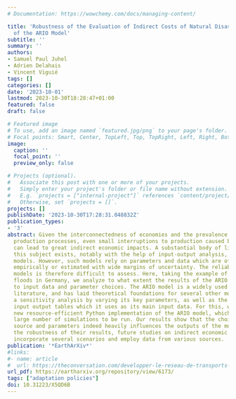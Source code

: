 ```yaml
---
# Documentation: https://wowchemy.com/docs/managing-content/

title: 'Robustness of the Evaluation of Indirect Costs of Natural Disasters: Example
  of the ARIO Model'
subtitle: ''
summary: ''
authors:
- Samuel Paul Juhel
- Adrien Delahais
- Vincent Viguié
tags: []
categories: []
date: '2023-10-01'
lastmod: 2023-10-30T18:28:47+01:00
featured: false
draft: false

# Featured image
# To use, add an image named `featured.jpg/png` to your page's folder.
# Focal points: Smart, Center, TopLeft, Top, TopRight, Left, Right, BottomLeft, Bottom, BottomRight.
image:
  caption: ''
  focal_point: ''
  preview_only: false

# Projects (optional).
#   Associate this post with one or more of your projects.
#   Simply enter your project's folder or file name without extension.
#   E.g. `projects = ["internal-project"]` references `content/project/deep-learning/index.md`.
#   Otherwise, set `projects = []`.
projects: []
publishDate: '2023-10-30T17:28:31.048832Z'
publication_types:
- '3'
abstract: Given the interconnectedness of economies and the prevalence of just-in-time
  production processes, even small interruptions to production caused by natural disasters
  can lead to great indirect economic impacts. A substantial body of literature on
  this subject exists, notably with the help of input-output analysis, CGE and agent-based
  models. However, such models rely on parameters and data which are often unobserved
  empirically or estimated with wide margins of uncertainty. The reliability of these
  models is therefore difficult to assess. Here, taking the example of the July 2021
  floods in Germany, we analyze to what extent the results of the ARIO model are robust
  to input data and parameter choices. The ARIO model is a widely used model in the
  literature, and has laid theoretical foundations for several other models. We conduct
  a sensitivity analysis by varying its key parameters, as well as the multi-regional
  input output tables which it uses as its main input data. For this, we develop a
  new resource-efficient Python implementation of the ARIO model, which enables a
  large number of simulations to be run. Our results show that the choice of the data
  source and parameters indeed heavily influences the outputs of the model. To ensure
  the robustness of their results, future studies on indirect economic impacts should
  incorporate several scenarios and employ data from various sources.
publication: '*EarthArXiv*'
#links:
#- name: article
#  url: https://theconversation.com/developper-le-reseau-de-transports-en-commun-beneficie-t-il-vraiment-aux-plus-pauvres-198261
url_pdf: https://eartharxiv.org/repository/view/6173/
tags: ["adaptation policies"]
doi: 10.31223/X5QD6B
---
```

